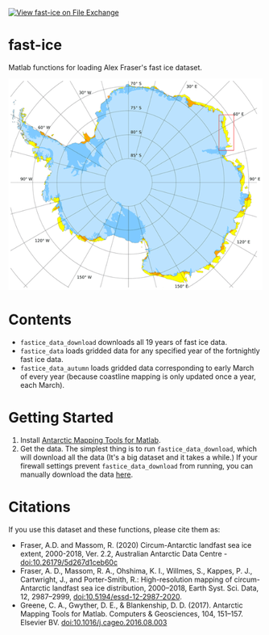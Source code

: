 
[![View fast-ice on File Exchange](https://www.mathworks.com/matlabcentral/images/matlab-file-exchange.svg)](https://www.mathworks.com/matlabcentral/fileexchange/97452-fast-ice)
# fast-ice
Matlab functions for loading Alex Fraser's fast ice dataset.

![](essd-12-2987-2020-avatar-web.png)

# Contents 

* `fastice_data_download` downloads all 19 years of fast ice data. 
* `fastice_data` loads gridded data for any specified year of the fortnightly fast ice data. 
* `fastice_data_autumn` loads gridded data corresponding to early March of every year (because coastline mapping is only updated once a year, each March). 

# Getting Started
1.  Install [Antarctic Mapping Tools for Matlab](https://github.com/chadagreene/Antarctic-Mapping-Tools). 
2. Get the data. The simplest thing is to run `fastice_data_download`, which will download all the data (It's a big dataset and it takes a while.) If your firewall settings prevent `fastice_data_download` from running, you can manually download the data [here](https://data.aad.gov.au/s3/bucket/datasets/science/AAS_4116_Fraser_fastice_circumantarctic/fastice_v2_2/).

# Citations
If you use this dataset and these functions, please cite them as: 

* Fraser, A.D. and Massom, R. (2020) Circum-Antarctic landfast sea ice extent, 2000-2018, Ver. 2.2, Australian Antarctic Data Centre - [doi:10.26179/5d267d1ceb60c](http://dx.doi.org/doi:10.26179/5d267d1ceb60c) 
* Fraser, A. D., Massom, R. A., Ohshima, K. I., Willmes, S., Kappes, P. J., Cartwright, J., and Porter-Smith, R.: High-resolution mapping of circum-Antarctic landfast sea ice distribution, 2000–2018, Earth Syst. Sci. Data, 12, 2987–2999, [doi:10.5194/essd-12-2987-2020](https://doi.org/10.5194/essd-12-2987-2020). 
* Greene, C. A., Gwyther, D. E., & Blankenship, D. D. (2017). Antarctic Mapping Tools for Matlab. Computers & Geosciences, 104, 151–157. Elsevier BV. [doi:10.1016/j.cageo.2016.08.003](https://doi.org/10.1016/j.cageo.2016.08.003) 

